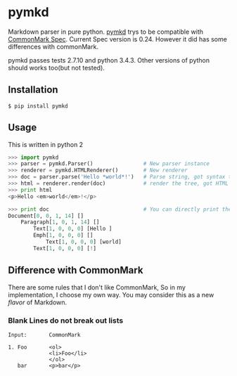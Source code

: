 # pymkd

Markdown parser in pure python. [pymkd](https://github.com/lotabout/pymkd)
trys to be compatible with [CommonMark
Spec](http://spec.commonmark.org/0.24/). Current Spec version is 0.24. However
it did has some differences with commonMark.

pymkd passes tests 2.7.10 and python 3.4.3. Other versions of python should
works too(but not tested).

## Installation

```
$ pip install pymkd
```

## Usage

This is written in python 2

```python
>>> import pymkd
>>> parser = pymkd.Parser()                # New parser instance
>>> renderer = pymkd.HTMLRenderer()        # New renderer
>>> doc = parser.parse('Hello *world*!')   # Parse string, got syntax tree
>>> html = renderer.render(doc)            # render the tree, got HTML string
>>> print html
<p>Hello <em>world</em>!</p>

>>> print doc                              # You can directly print the tree
Document[0, 0, 1, 14] []
    Paragraph[1, 0, 1, 14] []
        Text[1, 0, 0, 0] [Hello ]
        Emph[1, 0, 0, 0] []
            Text[1, 0, 0, 0] [world]
        Text[1, 0, 0, 0] [!]
```

## Difference with CommonMark

There are some rules that I don't like CommonMark, So in my implementation, I
choose my own way. You may consider this as a new *flavor* of Markdown.

### Blank Lines do not break out lists

```
Input:       CommonMark

1. Foo       <ol>       
             <li>Foo</li>
             </ol>
   bar       <p>bar</p>
